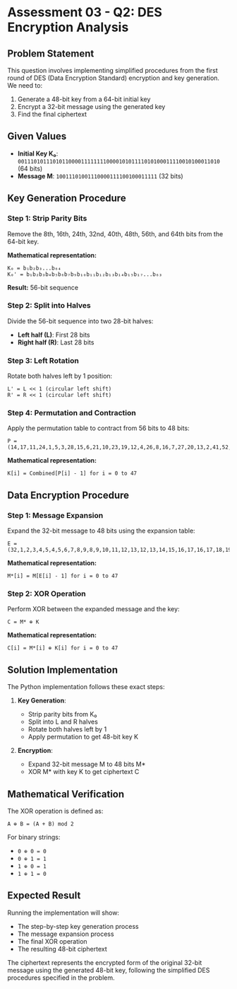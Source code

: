 # Assessment 03 - Q2: DES Encryption Analysis

## Problem Statement

This question involves implementing simplified procedures from the first round of DES (Data Encryption Standard) encryption and key generation. We need to:

1. Generate a 48-bit key from a 64-bit initial key
2. Encrypt a 32-bit message using the generated key
3. Find the final ciphertext

## Given Values

- **Initial Key K₀**: `0011101011101011000011111111000010101111010100011110010100011010` (64 bits)
- **Message M**: `10011101001110000111100100011111` (32 bits)

## Key Generation Procedure

### Step 1: Strip Parity Bits
Remove the 8th, 16th, 24th, 32nd, 40th, 48th, 56th, and 64th bits from the 64-bit key.

**Mathematical representation:**
```
K₀ = b₁b₂b₃...b₆₄
K₀' = b₁b₂b₃b₄b₅b₆b₇b₉b₁₀b₁₁b₁₂b₁₃b₁₄b₁₅b₁₇...b₆₃
```

**Result:** 56-bit sequence

### Step 2: Split into Halves
Divide the 56-bit sequence into two 28-bit halves:
- **Left half (L)**: First 28 bits
- **Right half (R)**: Last 28 bits

### Step 3: Left Rotation
Rotate both halves left by 1 position:

```
L' = L << 1 (circular left shift)
R' = R << 1 (circular left shift)
```

### Step 4: Permutation and Contraction
Apply the permutation table to contract from 56 bits to 48 bits:

```
P = (14,17,11,24,1,5,3,28,15,6,21,10,23,19,12,4,26,8,16,7,27,20,13,2,41,52,31,37,47,55,30,40,51,45,33,48,44,49,39,56,34,53,46,42,50,36,29,32)
```

**Mathematical representation:**
```
K[i] = Combined[P[i] - 1] for i = 0 to 47
```

## Data Encryption Procedure

### Step 1: Message Expansion
Expand the 32-bit message to 48 bits using the expansion table:

```
E = (32,1,2,3,4,5,4,5,6,7,8,9,8,9,10,11,12,13,12,13,14,15,16,17,16,17,18,19,20,21,20,21,22,23,24,25,24,25,26,27,28,29,28,29,30,31,32,1)
```

**Mathematical representation:**
```
M*[i] = M[E[i] - 1] for i = 0 to 47
```

### Step 2: XOR Operation
Perform XOR between the expanded message and the key:

```
C = M* ⊕ K
```

**Mathematical representation:**
```
C[i] = M*[i] ⊕ K[i] for i = 0 to 47
```

## Solution Implementation

The Python implementation follows these exact steps:

1. **Key Generation**:
   - Strip parity bits from K₀
   - Split into L and R halves
   - Rotate both halves left by 1
   - Apply permutation to get 48-bit key K

2. **Encryption**:
   - Expand 32-bit message M to 48 bits M*
   - XOR M* with key K to get ciphertext C

## Mathematical Verification

The XOR operation is defined as:
```
A ⊕ B = (A + B) mod 2
```

For binary strings:
- `0 ⊕ 0 = 0`
- `0 ⊕ 1 = 1`
- `1 ⊕ 0 = 1`
- `1 ⊕ 1 = 0`

## Expected Result

Running the implementation will show:
- The step-by-step key generation process
- The message expansion process
- The final XOR operation
- The resulting 48-bit ciphertext

The ciphertext represents the encrypted form of the original 32-bit message using the generated 48-bit key, following the simplified DES procedures specified in the problem.
